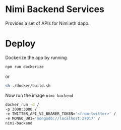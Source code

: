 # Nimi Backend Services

Provides a set of APIs for Nimi.eth dapp.

# Deploy

Dockerize the app by running

```bash
npm run dockerize
```

or

```bash
sh ./docker/build.sh
```

Now run the image `nimi-backend`

```bash
docker run -d /
-p 3000:3000 /
-e TWITTER_API_V2_BEARER_TOKEN='<from-twitter>' /
-e MONGO_URI='mongodb://localhost:27017' /
nimi-backend
```